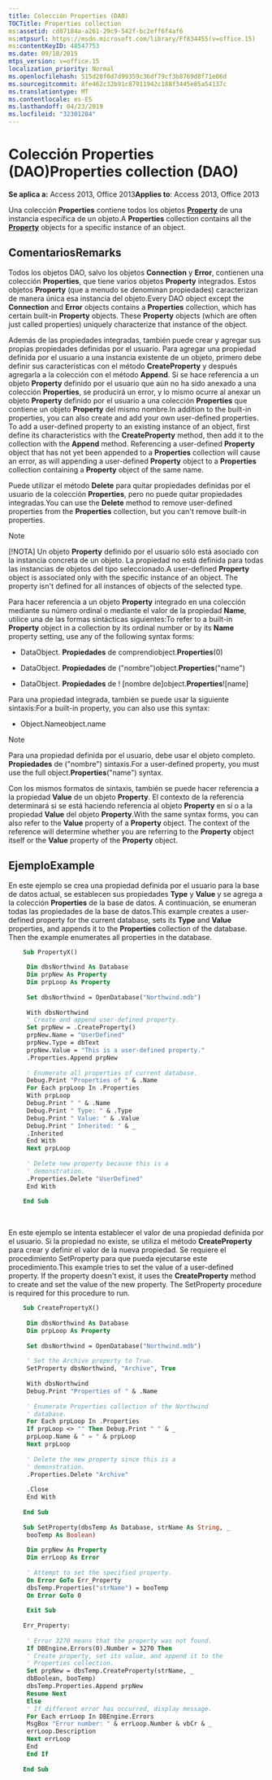```yaml
---
title: Colección Properties (DAO)
TOCTitle: Properties collection
ms:assetid: cd07184a-a261-29c9-542f-bc2eff6f4af6
ms:mtpsurl: https://msdn.microsoft.com/library/Ff834455(v=office.15)
ms:contentKeyID: 48547753
ms.date: 09/18/2015
mtps_version: v=office.15
localization_priority: Normal
ms.openlocfilehash: 515d28f0d7d99359c36df79cf3b8769d8f71e06d
ms.sourcegitcommit: 8fe462c32b91c87911942c188f3445e85a54137c
ms.translationtype: MT
ms.contentlocale: es-ES
ms.lasthandoff: 04/23/2019
ms.locfileid: "32301284"
---
```

# <a name="properties-collection-dao"></a><span data-ttu-id="57bc3-102">Colección Properties (DAO)</span><span class="sxs-lookup"><span data-stu-id="57bc3-102">Properties collection (DAO)</span></span>

<span data-ttu-id="57bc3-103">**Se aplica a:** Access 2013, Office 2013</span><span class="sxs-lookup"><span data-stu-id="57bc3-103">**Applies to**: Access 2013, Office 2013</span></span>

<span data-ttu-id="57bc3-104">Una colección **Properties** contiene todos los objetos **[Property](property-object-dao.md)** de una instancia específica de un objeto.</span><span class="sxs-lookup"><span data-stu-id="57bc3-104">A **Properties** collection contains all the **[Property](property-object-dao.md)** objects for a specific instance of an object.</span></span>

## <a name="remarks"></a><span data-ttu-id="57bc3-105">Comentarios</span><span class="sxs-lookup"><span data-stu-id="57bc3-105">Remarks</span></span>

<span data-ttu-id="57bc3-p101">Todos los objetos DAO, salvo los objetos **Connection** y **Error**, contienen una colección **Properties**, que tiene varios objetos **Property** integrados. Estos objetos **Property** (que a menudo se denominan propiedades) caracterizan de manera única esa instancia del objeto.</span><span class="sxs-lookup"><span data-stu-id="57bc3-p101">Every DAO object except the **Connection** and **Error** objects contains a **Properties** collection, which has certain built-in **Property** objects. These **Property** objects (which are often just called properties) uniquely characterize that instance of the object.</span></span>

<span data-ttu-id="57bc3-p102">Además de las propiedades integradas, también puede crear y agregar sus propias propiedades definidas por el usuario. Para agregar una propiedad definida por el usuario a una instancia existente de un objeto, primero debe definir sus características con el método **CreateProperty** y después agregarla a la colección con el método **Append**. Si se hace referencia a un objeto **Property** definido por el usuario que aún no ha sido anexado a una colección **Properties**, se producirá un error, y lo mismo ocurre al anexar un objeto **Property** definido por el usuario a una colección **Properties** que contiene un objeto **Property** del mismo nombre.</span><span class="sxs-lookup"><span data-stu-id="57bc3-p102">In addition to the built-in properties, you can also create and add your own user-defined properties. To add a user-defined property to an existing instance of an object, first define its characteristics with the **CreateProperty** method, then add it to the collection with the **Append** method. Referencing a user-defined **Property** object that has not yet been appended to a **Properties** collection will cause an error, as will appending a user-defined **Property** object to a **Properties** collection containing a **Property** object of the same name.</span></span>

<span data-ttu-id="57bc3-111">Puede utilizar el método **Delete** para quitar propiedades definidas por el usuario de la colección **Properties**, pero no puede quitar propiedades integradas.</span><span class="sxs-lookup"><span data-stu-id="57bc3-111">You can use the **Delete** method to remove user-defined properties from the **Properties** collection, but you can't remove built-in properties.</span></span>

> [!NOTE]
> <span data-ttu-id="57bc3-p103">[!NOTA] Un objeto **Property** definido por el usuario sólo está asociado con la instancia concreta de un objeto. La propiedad no está definida para todas las instancias de objetos del tipo seleccionado.</span><span class="sxs-lookup"><span data-stu-id="57bc3-p103">A user-defined **Property** object is associated only with the specific instance of an object. The property isn't defined for all instances of objects of the selected type.</span></span>

<span data-ttu-id="57bc3-114">Para hacer referencia a un objeto **Property** integrado en una colección mediante su número ordinal o mediante el valor de la propiedad **Name**, utilice una de las formas sintácticas siguientes:</span><span class="sxs-lookup"><span data-stu-id="57bc3-114">To refer to a built-in **Property** object in a collection by its ordinal number or by its **Name** property setting, use any of the following syntax forms:</span></span>

- <span data-ttu-id="57bc3-115">DataObject. **Propiedades** de comprendi</span><span class="sxs-lookup"><span data-stu-id="57bc3-115">object.**Properties**(0)</span></span>

- <span data-ttu-id="57bc3-116">DataObject. **Propiedades** de ("nombre")</span><span class="sxs-lookup"><span data-stu-id="57bc3-116">object.**Properties**("name")</span></span>

- <span data-ttu-id="57bc3-117">DataObject. **Propiedades** de \! \[nombre de\]</span><span class="sxs-lookup"><span data-stu-id="57bc3-117">object.**Properties**\!\[name\]</span></span>

<span data-ttu-id="57bc3-118">Para una propiedad integrada, también se puede usar la siguiente sintaxis:</span><span class="sxs-lookup"><span data-stu-id="57bc3-118">For a built-in property, you can also use this syntax:</span></span>

- <span data-ttu-id="57bc3-119">Object.Name</span><span class="sxs-lookup"><span data-stu-id="57bc3-119">object.name</span></span>

> [!NOTE]
> <span data-ttu-id="57bc3-120">Para una propiedad definida por el usuario, debe usar el objeto completo. **Propiedades** de ("nombre") sintaxis.</span><span class="sxs-lookup"><span data-stu-id="57bc3-120">For a user-defined property, you must use the full object.**Properties**("name") syntax.</span></span>

<span data-ttu-id="57bc3-p104">Con los mismos formatos de sintaxis, también se puede hacer referencia a la propiedad **Value** de un objeto **Property**. El contexto de la referencia determinará si se está haciendo referencia al objeto **Property** en sí o a la propiedad **Value** del objeto **Property**.</span><span class="sxs-lookup"><span data-stu-id="57bc3-p104">With the same syntax forms, you can also refer to the **Value** property of a **Property** object. The context of the reference will determine whether you are referring to the **Property** object itself or the **Value** property of the **Property** object.</span></span>

## <a name="example"></a><span data-ttu-id="57bc3-123">Ejemplo</span><span class="sxs-lookup"><span data-stu-id="57bc3-123">Example</span></span>

<span data-ttu-id="57bc3-p105">En este ejemplo se crea una propiedad definida por el usuario para la base de datos actual, se establecen sus propiedades **Type** y **Value** y se agrega a la colección **Properties** de la base de datos. A continuación, se enumeran todas las propiedades de la base de datos.</span><span class="sxs-lookup"><span data-stu-id="57bc3-p105">This example creates a user-defined property for the current database, sets its **Type** and **Value** properties, and appends it to the **Properties** collection of the database. Then the example enumerates all properties in the database.</span></span>

```vb
    Sub PropertyX() 
     
     Dim dbsNorthwind As Database 
     Dim prpNew As Property 
     Dim prpLoop As Property 
     
     Set dbsNorthwind = OpenDatabase("Northwind.mdb") 
     
     With dbsNorthwind 
     ' Create and append user-defined property. 
     Set prpNew = .CreateProperty() 
     prpNew.Name = "UserDefined" 
     prpNew.Type = dbText 
     prpNew.Value = "This is a user-defined property." 
     .Properties.Append prpNew 
     
     ' Enumerate all properties of current database. 
     Debug.Print "Properties of " & .Name 
     For Each prpLoop In .Properties 
     With prpLoop 
     Debug.Print " " & .Name 
     Debug.Print " Type: " & .Type 
     Debug.Print " Value: " & .Value 
     Debug.Print " Inherited: " & _ 
     .Inherited 
     End With 
     Next prpLoop 
     
     ' Delete new property because this is a 
     ' demonstration. 
     .Properties.Delete "UserDefined" 
     End With 
     
    End Sub 
```

<br/>

<span data-ttu-id="57bc3-p106">En este ejemplo se intenta establecer el valor de una propiedad definida por el usuario. Si la propiedad no existe, se utiliza el método **CreateProperty** para crear y definir el valor de la nueva propiedad. Se requiere el procedimiento SetProperty para que pueda ejecutarse este procedimiento.</span><span class="sxs-lookup"><span data-stu-id="57bc3-p106">This example tries to set the value of a user-defined property. If the property doesn't exist, it uses the **CreateProperty** method to create and set the value of the new property. The SetProperty procedure is required for this procedure to run.</span></span>

```vb
    Sub CreatePropertyX() 
     
     Dim dbsNorthwind As Database 
     Dim prpLoop As Property 
     
     Set dbsNorthwind = OpenDatabase("Northwind.mdb") 
     
     ' Set the Archive property to True. 
     SetProperty dbsNorthwind, "Archive", True 
     
     With dbsNorthwind 
     Debug.Print "Properties of " & .Name 
     
     ' Enumerate Properties collection of the Northwind 
     ' database. 
     For Each prpLoop In .Properties 
     If prpLoop <> "" Then Debug.Print " " & _ 
     prpLoop.Name & " = " & prpLoop 
     Next prpLoop 
     
     ' Delete the new property since this is a 
     ' demonstration. 
     .Properties.Delete "Archive" 
     
     .Close 
     End With 
     
    End Sub 
     
    Sub SetProperty(dbsTemp As Database, strName As String, _ 
     booTemp As Boolean) 
     
     Dim prpNew As Property 
     Dim errLoop As Error 
     
     ' Attempt to set the specified property. 
     On Error GoTo Err_Property 
     dbsTemp.Properties("strName") = booTemp 
     On Error GoTo 0 
     
     Exit Sub 
     
    Err_Property: 
     
     ' Error 3270 means that the property was not found. 
     If DBEngine.Errors(0).Number = 3270 Then 
     ' Create property, set its value, and append it to the 
     ' Properties collection. 
     Set prpNew = dbsTemp.CreateProperty(strName, _ 
     dbBoolean, booTemp) 
     dbsTemp.Properties.Append prpNew 
     Resume Next 
     Else 
     ' If different error has occurred, display message. 
     For Each errLoop In DBEngine.Errors 
     MsgBox "Error number: " & errLoop.Number & vbCr & _ 
     errLoop.Description 
     Next errLoop 
     End 
     End If 
     
    End Sub
```
